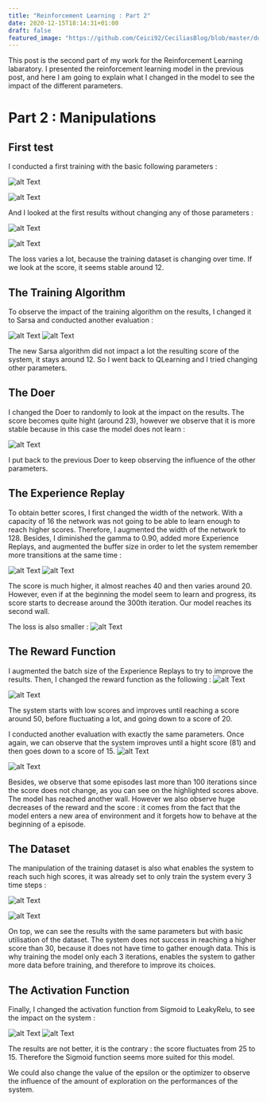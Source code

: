 ```yaml
---
title: "Reinforcement Learning : Part 2"
date: 2020-12-15T18:14:31+01:00
draft: false
featured_image: "https://github.com/Ceici92/CeciliasBlog/blob/master/docs/images/RL_2/Part2.png?raw=true"
---
```


This post is the second part of my work for the Reinforcement Learning labaratory.
I presented the reinforcement learning model in the previous post, and here I am going to explain what I changed in the model to see the impact of the different parameters.

# Part 2 : Manipulations

## First test 

I conducted a first training with the basic following parameters :

![alt Text](https://github.com/Ceici92/CeciliasBlog/blob/master/docs/images/RL_2/FirstStep.png?raw=true "First Test")

![alt Text](https://github.com/Ceici92/CeciliasBlog/blob/master/docs/images/RL_2/FirstStep2.png?raw=true "First Test 2")

And I looked at the first results without changing any of those parameters :

![alt Text](https://github.com/Ceici92/CeciliasBlog/blob/master/docs/images/RL_2/FirstStep3.png?raw=true "First Test 3")

![alt Text](https://github.com/Ceici92/CeciliasBlog/blob/master/docs/images/RL_2/FirstStep4.png?raw=true "First Test 4")


The loss varies a lot, because the training dataset is changing over time. If we look at the score, it seems stable around 12.


## The Training Algorithm

To observe the impact of the training algorithm on the results, I changed it to Sarsa and conducted another evaluation :

![alt Text](https://github.com/Ceici92/CeciliasBlog/blob/master/docs/images/RL_2/Sarsa.png?raw=true "Sarsa")
![alt Text](https://github.com/Ceici92/CeciliasBlog/blob/master/docs/images/RL_2/Sarsa2.png?raw=true "Sarsa 2")

The new Sarsa algorithm did not impact a lot the resulting score of the system, it stays around 12.
So I went back to QLearning and I tried changing other parameters.


## The Doer 

I changed the Doer to randomly to look at the impact on the results. 
The score becomes quite hight (around 23), however we observe that it is more stable because in this case the model does not learn :

![alt Text](https://github.com/Ceici92/CeciliasBlog/blob/master/docs/images/RL_2/Doer.png?raw=true "Doer")

I put back to the previous Doer to keep observing the influence of the other parameters.


## The Experience Replay

To obtain better scores, I first changed the width of the network. 
With a capacity of 16 the network was not going to be able to learn enough to reach higher scores. 
Therefore, I augmented the width of the network to 128. Besides, I diminished the gamma to 0.90, added more Experience Replays, and augmented the buffer size in order to let the system remember more transitions at the same time :

![alt Text](https://github.com/Ceici92/CeciliasBlog/blob/master/docs/images/RL_2/ER.png?raw=true "ERBis")
![alt Text](https://github.com/Ceici92/CeciliasBlog/blob/master/docs/images/RL_2/ER.png?raw=true "ER")

The score is much higher, it almost reaches 40 and then varies around 20. However, even if at the beginning the model seem to learn and progress, its score starts to decrease around the 300th iteration. Our model reaches its second wall.


The loss is also smaller :
![alt Text](https://github.com/Ceici92/CeciliasBlog/blob/master/docs/images/RL_2/ER2.png?raw=true "ER2")


## The Reward Function

I augmented the batch size of the Experience Replays to try to improve the results.
Then, I changed the reward function as the following :
![alt Text](https://github.com/Ceici92/CeciliasBlog/blob/master/docs/images/RL_2/Reward1.png?raw=true "Reward")

![alt Text](https://github.com/Ceici92/CeciliasBlog/blob/master/docs/images/RL_2/Reward2.png?raw=true "Reward2")

The system starts with low scores and improves until reaching a score around 50, before fluctuating a lot, and going down to a score of 20.

I conducted another evaluation with exactly the same parameters. 
Once again, we can observe that the system improves until a hight score (81) and then goes down to a score of 15. 
![alt Text](https://github.com/Ceici92/CeciliasBlog/blob/master/docs/images/RL_2/Reward3.png?raw=true "Reward3")

![alt Text](https://github.com/Ceici92/CeciliasBlog/blob/master/docs/images/RL_2/Reward4.png?raw=true "Reward4")

Besides, we observe that some episodes last more than 100 iterations since the score does not change, as you can see on the highlighted scores above. 
The model has reached another wall. 
However we also observe huge decreases of the reward and the score : it comes from the fact that the model enters a new area of environment and it forgets how to behave at the beginning of a episode. 



## The Dataset

The manipulation of the training dataset is also what enables the system to reach such high scores, it was already set to only train the system every 3 time steps :

![alt Text](https://github.com/Ceici92/CeciliasBlog/blob/master/docs/images/RL_2/Dataset.png?raw=true "Dataset")

![alt Text](https://github.com/Ceici92/CeciliasBlog/blob/master/docs/images/RL_2/Dataset2.png?raw=true "Dataset")

On top, we can see the results with the same parameters but with basic utilisation of the dataset.
The system does not success in reaching a higher score than 30, because it does not have time to gather enough data. 
This is why training the model only each 3 iterations, enables the system to gather more data before training, and therefore to improve its choices.



## The Activation Function

Finally, I changed the activation function from Sigmoid to LeakyRelu, to see the impact on the system :


![alt Text](https://github.com/Ceici92/CeciliasBlog/blob/master/docs/images/RL_2/ActivationF2.png?raw=true "ActivationF2")
![alt Text](https://github.com/Ceici92/CeciliasBlog/blob/master/docs/images/RL_2/ActivationF3.png?raw=true "ActivationF3")

The results are not better, it is the contrary : the score fluctuates from 25 to 15. 
Therefore the Sigmoid function seems more suited for this model.


We could also change the value of the epsilon or the optimizer to observe the influence of the amount of exploration on the performances of the system.
